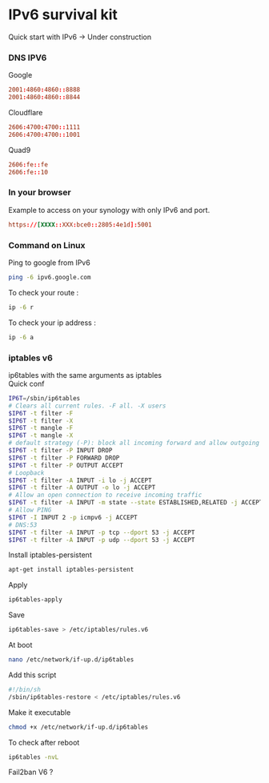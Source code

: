 # IPv6 survival kit
Quick start with IPv6 -> Under construction

### DNS IPV6 ###
Google   
```conf
2001:4860:4860::8888
2001:4860:4860::8844
```

Cloudflare    
```conf
2606:4700:4700::1111
2606:4700:4700::1001
```

Quad9    
```conf
2606:fe::fe
2606:fe::10
```

### In your browser ###   
Example to access on your synology with only IPv6 and port.   
```conf
https://[XXXX::XXX:bce0::2805:4e1d]:5001
```

### Command on Linux ###
Ping to google from IPv6
```bash
ping -6 ipv6.google.com
```

To check your route :   
```bash
ip -6 r
```

To check your ip address :   
```bash
ip -6 a
```

### iptables v6 ###
ip6tables with the same arguments as iptables   
Quick conf 

```bash
IP6T=/sbin/ip6tables
# Clears all current rules. -F all. -X users
$IP6T -t filter -F
$IP6T -t filter -X
$IP6T -t mangle -F
$IP6T -t mangle -X
# default strategy (-P): block all incoming forward and allow outgoing
$IP6T -t filter -P INPUT DROP
$IP6T -t filter -P FORWARD DROP
$IP6T -t filter -P OUTPUT ACCEPT
# Loopback
$IP6T -t filter -A INPUT -i lo -j ACCEPT
$IP6T -t filter -A OUTPUT -o lo -j ACCEPT
# Allow an open connection to receive incoming traffic
$IP6T -t filter -A INPUT -m state --state ESTABLISHED,RELATED -j ACCEPT
# Allow PING
$IP6T -I INPUT 2 -p icmpv6 -j ACCEPT
# DNS:53
$IP6T -t filter -A INPUT -p tcp --dport 53 -j ACCEPT
$IP6T -t filter -A INPUT -p udp --dport 53 -j ACCEPT
```

Install iptables-persistent   
```bash
apt-get install iptables-persistent
```
Apply   
```bash
ip6tables-apply
```
Save   
```bash
ip6tables-save > /etc/iptables/rules.v6
```
At boot   
```bash
nano /etc/network/if-up.d/ip6tables
```
Add this script   
```bash
#!/bin/sh
/sbin/ip6tables-restore < /etc/iptables/rules.v6
```
Make it executable   
```bash
chmod +x /etc/network/if-up.d/ip6tables
```

To check after reboot   
```bash
ip6tables -nvL
```


Fail2ban V6 ?
